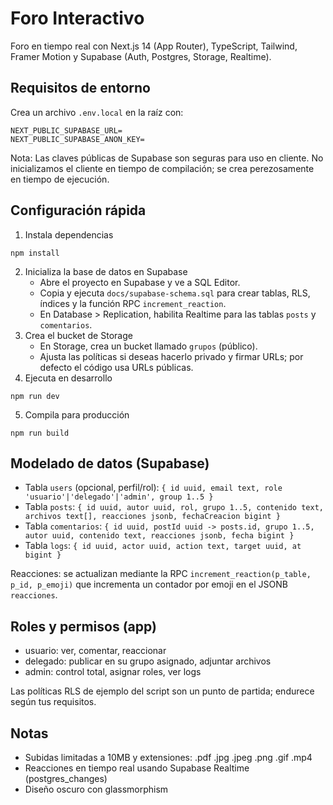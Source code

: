 # Foro Interactivo

Foro en tiempo real con Next.js 14 (App Router), TypeScript, Tailwind, Framer Motion y Supabase (Auth, Postgres, Storage, Realtime).

## Requisitos de entorno
Crea un archivo `.env.local` en la raíz con:
```
NEXT_PUBLIC_SUPABASE_URL=
NEXT_PUBLIC_SUPABASE_ANON_KEY=
```

Nota: Las claves públicas de Supabase son seguras para uso en cliente. No inicializamos el cliente en tiempo de compilación; se crea perezosamente en tiempo de ejecución.

## Configuración rápida
1) Instala dependencias
```
npm install
```
2) Inicializa la base de datos en Supabase
	- Abre el proyecto en Supabase y ve a SQL Editor.
	- Copia y ejecuta `docs/supabase-schema.sql` para crear tablas, RLS, índices y la función RPC `increment_reaction`.
	- En Database > Replication, habilita Realtime para las tablas `posts` y `comentarios`.
3) Crea el bucket de Storage
	- En Storage, crea un bucket llamado `grupos` (público).
	- Ajusta las políticas si deseas hacerlo privado y firmar URLs; por defecto el código usa URLs públicas.
4) Ejecuta en desarrollo
```
npm run dev
```
5) Compila para producción
```
npm run build
```

## Modelado de datos (Supabase)
- Tabla `users` (opcional, perfil/rol): `{ id uuid, email text, role 'usuario'|'delegado'|'admin', group 1..5 }`
- Tabla `posts`: `{ id uuid, autor uuid, rol, grupo 1..5, contenido text, archivos text[], reacciones jsonb, fechaCreacion bigint }`
- Tabla `comentarios`: `{ id uuid, postId uuid -> posts.id, grupo 1..5, autor uuid, contenido text, reacciones jsonb, fecha bigint }`
- Tabla `logs`: `{ id uuid, actor uuid, action text, target uuid, at bigint }`

Reacciones: se actualizan mediante la RPC `increment_reaction(p_table, p_id, p_emoji)` que incrementa un contador por emoji en el JSONB `reacciones`.

## Roles y permisos (app)
- usuario: ver, comentar, reaccionar
- delegado: publicar en su grupo asignado, adjuntar archivos
- admin: control total, asignar roles, ver logs

Las políticas RLS de ejemplo del script son un punto de partida; endurece según tus requisitos.

## Notas
- Subidas limitadas a 10MB y extensiones: .pdf .jpg .jpeg .png .gif .mp4
- Reacciones en tiempo real usando Supabase Realtime (postgres_changes)
- Diseño oscuro con glassmorphism